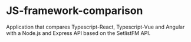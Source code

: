 # JS-framework-comparison
Application that compares Typescript-React, Typescript-Vue and Angular with a Node.js and Express API based on the SetlistFM API.
